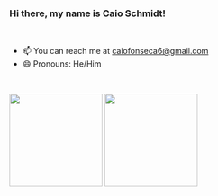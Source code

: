 ### Hi there, my name is Caio Schmidt!
<br>

- 📫 You can reach me at caiofonseca6@gmail.com
- 😄 Pronouns: He/Him

<br>


<code><img height="165" src="https://github-readme-stats.vercel.app/api?username=Arctic-Husky&show_icons=true&theme=dark&line_height=27"></code>
<code><img height="165" src="https://github-readme-stats.vercel.app/api/top-langs/?username=Arctic-Husky&theme=dark&hide=css,%20html,HLSL,ShaderLab,Mathematica"></code>
